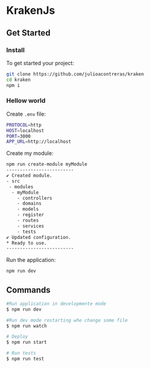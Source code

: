 # KrakenJs

## Get Started

### Install

To get started your project:
``` bash
git clone https://github.com/julioacontreras/kraken
cd kraken
npm i
```

### Hellow world

Create `.env` file:
``` bash
PROTOCOL=http
HOST=localhost
PORT=3000
APP_URL=http://localhost
```

Create my module:
``` bash
npm run create-module myModule
-------------------------
✔ Created module.
- src
 - modules
  - myModule 
    - controllers
    - domains
    - models
    - register
    - routes
    - services
    - tests
✔ Updated configuration.
* Ready to use.
-------------------------
```

Run the application:
``` bash
npm run dev
```

## Commands

``` bash
#Run application in developmente mode
$ npm run dev

#Run dev mode restarting whe change some file
$ npm run watch

# Deploy
$ npm run start

# Run tests
$ npm run test
```
